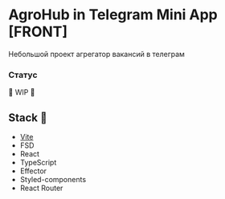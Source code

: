 # AgroHub in Telegram Mini App [FRONT]

Небольшой проект агрегатор вакансий в телеграм

### Статус
🚧 WIP 🚧

## Stack 🔮
* [Vite](https://github.com/vitejs/vite)
* FSD
* React
* TypeScript
* Effector
* Styled-components
* React Router
